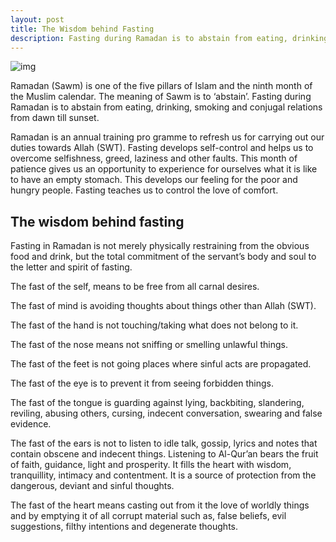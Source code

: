```yaml
---
layout: post
title: The Wisdom behind Fasting
description: Fasting during Ramadan is to abstain from eating, drinking, smoking and conjugal relations from dawn till sunset.
---
```


<img src="https://scontent.ffjr1-3.fna.fbcdn.net/v/t1.6435-0/p526x296/170308208_1112487529267958_342729081658773914_n.jpg?_nc_cat=108&ccb=1-3&_nc_sid=8024bb&_nc_ohc=DzbMFnvt-JcAX8Wimfp&_nc_ht=scontent.ffjr1-3.fna&tp=6&oh=a71cde6c8a2203cb1d40517dd801fae6&oe=609A539F" alt="img" style="zoom:100%;" />

Ramadan (Sawm) is one of the five pillars of Islam and the ninth month of the Muslim calendar. The meaning of Sawm is to ‘abstain’. Fasting during Ramadan is to abstain from eating, drinking, smoking and conjugal relations from dawn till sunset.

Ramadan is an annual training pro gramme to refresh us for carrying out our duties towards Allah (SWT). Fasting develops self-control and helps us to overcome selfishness, greed, laziness and other faults. This month of patience gives us an opportunity to experience for ourselves what it is like to have an empty stomach. This develops our feeling for the poor and hungry people. Fasting teaches us to control the love of comfort.

## The wisdom behind fasting

Fasting in Ramadan is not merely physically restraining from the obvious food and drink, but the total commitment of the servant’s body and soul to the letter and spirit of fasting.

The fast of the self, means to be free from all carnal desires.

The fast of mind is avoiding thoughts about things other than Allah (SWT).

The fast of the hand is not touching/taking what does not belong to it.

The fast of the nose means not sniffing or smelling unlawful things.

The fast of the feet is not going places where sinful acts are propagated.

The fast of the eye is to prevent it from seeing forbidden things.

The fast of the tongue is guarding against lying, backbiting, slandering, reviling, abusing others, cursing, indecent conversation, swearing and false evidence.

The fast of the ears is not to listen to idle talk, gossip, lyrics and notes that contain obscene and indecent things. Listening to Al-Qur’an bears the fruit of faith, guidance, light and prosperity. It fills the heart with wisdom, tranquillity, intimacy and contentment. It is a source of protection from the dangerous, deviant and sinful thoughts.

The fast of the heart means casting out from it the love of worldly things and by emptying it of all corrupt material such as, false beliefs, evil suggestions, filthy intentions and degenerate thoughts.
